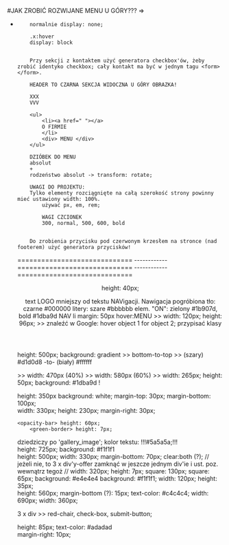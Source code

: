 #JAK ZROBIĆ ROZWIJANE MENU U GÓRY??? =>
<ul>
    <li class="x">
        <div class="y">
        
        normalnie display: none;
        
        .x:hover
        display: block
        
        
        Przy sekcji z kontaktem użyć generatora checkbox'ów, żeby zrobić identyko checkbox; cały kontakt ma być w jednym tagu <form></form>.
        
        HEADER TO CZARNA SEKCJA WIDOCZNA U GÓRY OBRAZKA!
        
        XXX
        VVV
        
        <ul>
            <li><a href=" "></a>
            O FIRMIE
            </li>
            <div> MENU </div>
        </ul>
        
        DZIÓBEK DO MENU
        absolut
        +
        rodzeństwo absolut -> transform: rotate;
        
        UWAGI DO PROJEKTU:
        Tylko elementy rozciągnięte na całą szerokość strony powinny mieć ustawiony width: 100%.
            używać px, em, rem;
            
            WAGI CZCIONEK
            300, normal, 500, 600, bold 
        
        
        Do zrobienia przycisku pod czerwonym krzesłem na stronce (nad footerem) użyć generatora przycisków!
        
============================= ------------ ============================= ------------ =============================
<header>
height: 40px;

text LOGO mniejszy od tekstu NAVigacji.
Nawigacja pogróbiona
tło: czarne #000000
litery: szare #bbbbbb
elem. "ON": zielony #1b907d, bold
                    #1dba9d
NAV li margin: 50px
hover:MENU >> width: 120px; height: 96px; >> znaleźć w Google: hover object 1 for object 2; przypisać klasy
</header>

<section id="about">
height: 500px;
background: gradient >> bottom-to-top >> (szary) #d1d0d8 -to- (biały) #ffffff

<about-left> >> width: 470px (40%)
<about-right> >> width: 580px (60%)
<div-button> >> width: 265px; height: 50px; background: #1dba9d
!</section-about>

<section id="gallery">
height: 350px background: white; 
margin-top: 30px; margin-bottom: 100px;

<div class="gallery_image"> width: 330px; height: 230px;
margin-right: 30px;

    <opacity-bar> height: 60px;
        <green-border> height: 7px;

<div class="gallery_text">
dziedziczy po 'gallery_image'; kolor tekstu: !!!#5a5a5a;!!!       
</section-gallery>

<section id="price_list">
height: 725px;
background: #f1f1f1

<div class="price_normal">
height: 500px;
width: 330px;
margin-bottom: 70px;
    <div-title> clear:both (?); // jeżeli nie, to 3 x div'y-offer zamknąć w jeszcze jednym div'ie i ust. poz. wewnątrz tegoż //
        <green-border> width: 320px; height: 7px;
    </div-title>
    <div-offer>
        <circle> square: 130px;
            <small-circle> square: 65px; <small-circle>
        </circle>
        <class-1-bar> background: #e4e4e4
        <class-2-bar> background: #f1f1f1;
        <div-button> width: 120px; height: 35px;
    </div-offer>
</section-price-list>
    
<section id="contact">
height: 560px;
margin-bottom (?): 15px;
text-color: #c4c4c4;

<div-inputs-contact-left>
    width: 690px;
</div-inputs>
<div-contact-right>
width: 360px;

3 x div >> red-chair, check-box, submit-button;
</section-contact>

<footer>
height: 85px;
text-color: #adadad
    <div class="social-media">
        margin-right: 10px;
    </div>
    


</footer>









































































































        
        
        
        
        
        
        
        
        
        
        
        
        
        
        
        
        